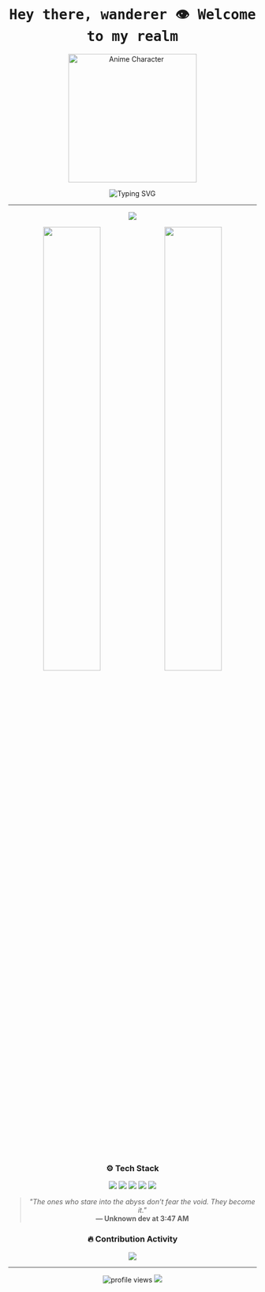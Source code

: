 <!-- HEADER TITLE -->
<h1 align="center" style="font-family: monospace;">Hey there, wanderer 👁️ Welcome to my realm</h1>

<!-- ANIME GIF -->
<p align="center">
  <img src="https://media.giphy.com/media/qgQUggAC3Pfv687qPC/giphy.gif" width="260" alt="Anime Character">
</p>

<!-- TYPING EFFECT -->
<p align="center">
  <img src="https://readme-typing-svg.demolab.com?font=JetBrains+Mono&weight=600&size=22&pause=1000&color=00FFE0&center=true&vCenter=true&width=700&lines=Night+owl+%F0%9F%8C%9D+who+codes+in+silence;Arch+user+(btw)+%7C+Quantum+Thinker+%7C+Game+Modder;Breaking+limits+%3E+Following+rules" alt="Typing SVG">
</p>

<hr style="border: none; height: 1px; background-color: #444;">

<!-- PROFILE CARDS -->
<p align="center">
  <img src="https://github-profile-trophy.vercel.app/?username=saberr26&theme=onedark&no-frame=true&margin-w=10" />
</p>

<!-- GITHUB STATS -->
<p align="center">
  <img src="https://github-readme-stats.vercel.app/api?username=saberr26&show_icons=true&theme=radical&hide_border=true&hide_rank=false" width="48%">
  <img src="https://github-readme-stats.vercel.app/api/top-langs/?username=saberr26&layout=compact&theme=radical&hide_border=true" width="48%">
</p>

<!-- TECHNOLOGIES -->
<h3 align="center">⚙️ Tech Stack</h3>
<p align="center">
  <img src="https://img.shields.io/badge/Linux-20232A?style=for-the-badge&logo=linux&logoColor=FCC624"/>
  <img src="https://img.shields.io/badge/Arch-1793D1?style=for-the-badge&logo=arch-linux&logoColor=white"/>
  <img src="https://img.shields.io/badge/Vim-019733?style=for-the-badge&logo=vim&logoColor=white"/>
  <img src="https://img.shields.io/badge/Git-F05032?style=for-the-badge&logo=git&logoColor=white"/>
  <img src="https://img.shields.io/badge/VS%20Code-007ACC?style=for-the-badge&logo=visual-studio-code&logoColor=white"/>
</p>

<!-- QUOTE -->
<blockquote align="center">
  <em>"The ones who stare into the abyss don’t fear the void. They become it."</em>
  <br/>
  <strong>— Unknown dev at 3:47 AM</strong>
</blockquote>

<!-- ACTIVITY GRAPH -->
<h3 align="center">🔥 Contribution Activity</h3>
<p align="center">
  <img src="https://github-readme-activity-graph.vercel.app/graph?username=saberr26&theme=github-compact&hide_border=true" />
</p>

<!-- FOOTER -->
<hr style="border: none; height: 1px; background-color: #444;">
<p align="center">
  <img src="https://komarev.com/ghpvc/?username=saberr26&style=flat-square&color=00FFF7" alt="profile views" />
  <img src="https://img.shields.io/badge/Night%20is%20my%20domain-🦉-blueviolet?style=flat-square">
</p>
